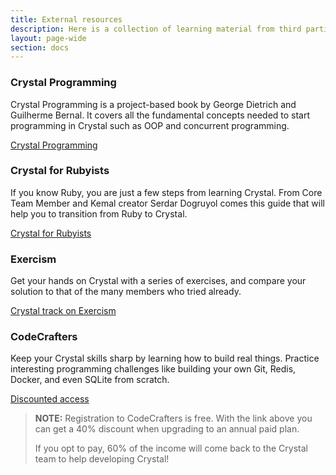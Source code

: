 ```yaml
---
title: External resources
description: Here is a collection of learning material from third parties that might help you master the language.
layout: page-wide
section: docs
---
```


<a markdown="1" id="crystalProgramming"></a>

### Crystal Programming

Crystal Programming is a project-based book by George Dietrich and Guilherme Bernal.
It covers all the fundamental concepts needed to start programming in Crystal
such as OOP and concurrent programming.

[Crystal Programming](crystal_programming)

<span id="crystal4Rubyists"></span>

### Crystal for Rubyists

If you know Ruby, you are just a few steps from learning Crystal.
From Core Team Member and Kemal creator Serdar Dogruyol comes this guide that
will help you to transition from Ruby to Crystal.

[Crystal for Rubyists](https://www.crystalforrubyists.com/)

<span id="exercism"></span>

### Exercism

Get your hands on Crystal with a series of exercises, and compare your solution
to that of the many members who tried already.

[Crystal track on Exercism](https://exercism.org/tracks/crystal/)

### CodeCrafters

Keep your Crystal skills sharp by learning how to build real things. Practice interesting programming challenges like building your own Git, Redis, Docker, and even SQLite from scratch.

[Discounted access](https://app.codecrafters.io/join?via=crystal-team)

> **NOTE:**
> Registration to CodeCrafters is free. With the link above you can get a 40% discount when upgrading to an annual paid plan.
>
> If you opt to pay, 60% of the income will come back to the Crystal team to help developing Crystal!
